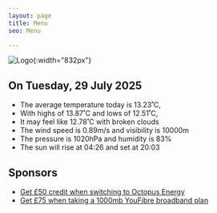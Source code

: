 ```yaml
---
layout: page
title: Menu
seo: Menu

---
```


![Logo](/images/logo.jpg){:width="832px"}

<!-- weather_marker starts -->
## On Tuesday, 29 July 2025

- The average temperature today is 13.23˚C,
- With highs of 13.87˚C and lows of 12.51˚C,
- It may feel like 12.78˚C with broken clouds
- The wind speed is 0.89m/s and visibility is 10000m
- The pressure is 1020hPa and humidity is 83%
- The sun will rise at 04:26 and set at 20:03

<!-- weather_marker ends -->

## Sponsors

- [Get £50 credit when switching to Octopus Energy](https://bit.ly/3oD1nnS)
- [Get £75 when taking a 1000mb YouFibre broadband plan](https://aklam.io/91zWhU?)
